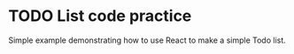 # TODO List code practice

Simple example demonstrating how to use React to make a simple Todo list.